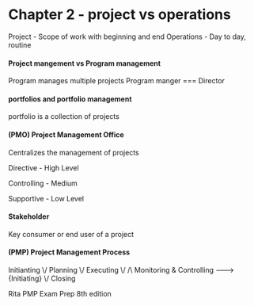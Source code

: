 # Chapter 2 - project vs operations

Project - Scope of work with beginning and end
Operations - Day to day, routine

#### Project mangement vs Program management

Program manages multiple projects
Program manger === Director

#### portfolios and portfolio management

portfolio is a collection of projects

#### (PMO) Project Management Office

Centralizes the management of projects

Directive - High Level

Controlling - Medium

Supportive - Low Level

#### Stakeholder

Key consumer or end user of a project

#### (PMP) Project Management Process

Initianting
\\/
Planning
\\/
Executing
\\/ /\\
Monitoring & Controlling ---> {Initiating}
\\/
Closing

Rita
PMP Exam Prep 8th edition
